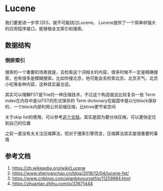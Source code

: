 # Lucene
我们要更进一步学习ES，就不可能绕过Lucene。
Lucene提供了一个简单却强大的应用程序接口，能够做全文索引和搜索。

## 数据结构

### 倒排索引
搜索的一个重要的场景就是，去检索这个词相关的内容，很多时候不一定是精确搜索，也有很多是模糊搜索。比如你搜北京，他可能会去检索北京、北京天气、北京小吃等各种内容，这种其实最合适。

其实可以理解FST是Trie的一种压缩技术，不过这个构造就会比较复杂一些
Term index在内存中是以FST的形式保存的
Term dictionary在磁盘中是以分block保存的，一个block内部利用公共前缀压缩，比btree更节省空间

关于skip list的使用，可以参考[这个文档](https://juejin.cn/post/7001130816029884429)，其实是因为要分块压缩，可以更快定位到自己的位置

之前一直没有太关注压缩算法，但对于搜索引擎而言，压缩算法其实是很重要的事情


## 参考文档
1. <https://zh.wikipedia.org/wiki/Lucene>
2. <https://www.shenyanchao.cn/blog/2018/12/04/lucene-fst/>
3. <https://www.cnblogs.com/ajianbeyourself/p/11259984.html>
4. <https://zhuanlan.zhihu.com/p/33671444>